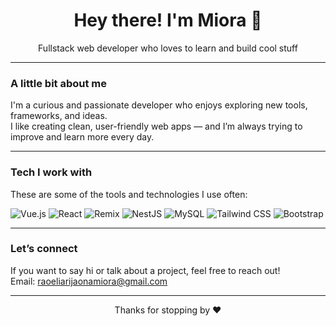 <!-- GitHub Profile README for Miora -->
<h1 align="center">Hey there! I'm Miora 👋</h1>

<p align="center">
  Fullstack web developer who loves to learn and build cool stuff 
</p>

---

### A little bit about me

I'm a curious and passionate developer who enjoys exploring new tools, frameworks, and ideas.  
I like creating clean, user-friendly web apps — and I’m always trying to improve and learn more every day.

---

### Tech I work with

These are some of the tools and technologies I use often:

![Vue.js](https://img.shields.io/badge/-Vue.js-4FC08D?style=for-the-badge&logo=vue.js&logoColor=white)
![React](https://img.shields.io/badge/-React-61DAFB?style=for-the-badge&logo=react&logoColor=black)
![Remix](https://img.shields.io/badge/-Remix-000000?style=for-the-badge&logo=remix&logoColor=white)
![NestJS](https://img.shields.io/badge/-NestJS-E0234E?style=for-the-badge&logo=nestjs&logoColor=white)
![MySQL](https://img.shields.io/badge/-MySQL-00758F?style=for-the-badge&logo=mysql&logoColor=white)
![Tailwind CSS](https://img.shields.io/badge/-Tailwind-38B2AC?style=for-the-badge&logo=tailwind-css&logoColor=white)
![Bootstrap](https://img.shields.io/badge/-Bootstrap-7952B3?style=for-the-badge&logo=bootstrap&logoColor=white)

---

### Let’s connect

If you want to say hi or talk about a project, feel free to reach out!  
  Email: [raoeliarijaonamiora@gmail.com](mailto:raoeliarijaonamiora@gmail.com)

---

<p align="center">
  Thanks for stopping by ❤ 
</p>
